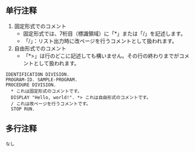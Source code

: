 ## 单行注释
1. 固定形式でのコメント
    - 固定形式では、7桁目（標識領域）に「*」または「/」を記述します。
    - 「/」：リスト出力時に改ページを行うコメントとして扱われます。
2. 自由形式でのコメント
    - 「*>」は行のどこに記述しても構いません。その行の終わりまでがコメントとして扱われます。
```cobol
IDENTIFICATION DIVISION.
PROGRAM-ID. SAMPLE-PROGRAM.
PROCEDURE DIVISION.
  * これは固定形式のコメントです。
  DISPLAY "Hello, world!". *> これは自由形式のコメントです。
  / これは改ページを行うコメントです。
  STOP RUN.
```

## 多行注释
`なし`
